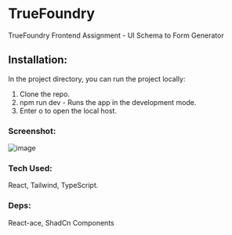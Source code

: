 # TrueFoundry
 TrueFoundry Frontend Assignment - UI Schema to Form Generator

## Installation:
In the project directory, you can run the project locally:
1. Clone the repo.
2. npm run dev - Runs the app in the development mode.
3. Enter o to open the local host.
   
### Screenshot:
 ![image](https://github.com/samyak-max/Frontend-Assignment-TrueFoundry/assets/76250685/d4cff327-336d-4914-a58d-e1c89a7bace8)


### Tech Used: 
React, Tailwind, TypeScript.

### Deps:
React-ace, ShadCn Components
